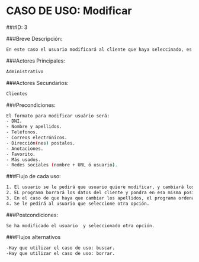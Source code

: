 CASO DE USO: Modificar
=====================

###ID: 3

###Breve Descripción:

```bash
En este caso el usuario modificará al cliente que haya seleccinado, es decir se cambiarán los campos de ese cliente en el fichero de texto.

```

###Actores Principales:

```bash
Administrativo

```

###Actores Secundarios:

```bash
Clientes

```

###Precondiciones:

```bash
El formato para modificar usuário será:
- DNI.
- Nombre y apellidos.
- Teléfonos.
- Correos electrónicos.
- Dirección(nes) postales.
- Anotaciones.
- Favorito.
- Más usados.
- Redes sociales (nombre + URL ó usuario).
```

###Flujo de cada uso:

```bash
1. El usuario se le pedirá que usuario quiere modificar, y cambiará los campos uno a uno según el formato del programa.
2. EL programa borrará los datos del cliente y pondra en esa misma posición del fichero los datos cambiados del cliente.
3. En el caso de que haya que cambiar los apellidos, el programa ordenará de nuevo el fichero, para que este en orden alfabético.
4. Se le pedirá al usuario que seleccione otra opción.


```

###Postcondiciones:

```bash
Se ha modificado el usuario  y seleccionado otra opción.

```
###Flujos alternativos
```bash
-Hay que utilizar el caso de uso: buscar.
-Hay que utilizar el caso de uso: borrar.

```
